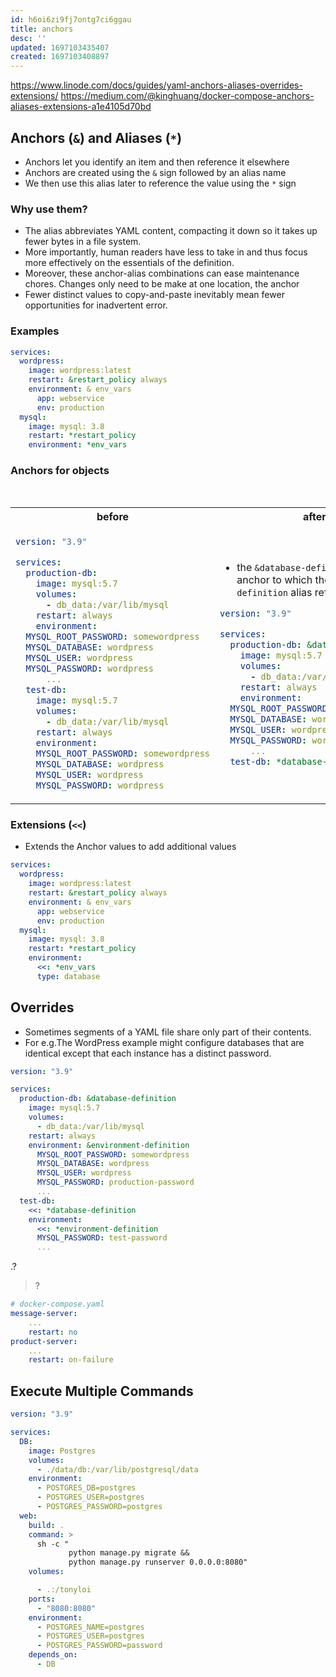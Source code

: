 ```yaml
---
id: h6oi6zi9fj7ontg7ci6ggau
title: anchors
desc: ''
updated: 1697103435407
created: 1697103408897
---
```

<https://www.linode.com/docs/guides/yaml-anchors-aliases-overrides-extensions/>
<https://medium.com/@kinghuang/docker-compose-anchors-aliases-extensions-a1e4105d70bd>

## Anchors (`&`) and Aliases (`*`)

- Anchors let you identify an item and then reference it elsewhere
- Anchors are created using the `&` sign followed by an alias name
- We then use this alias later to reference the value using the `*` sign

### Why use them?  

- The alias abbreviates YAML content, compacting it down so it takes up fewer bytes in a file system.
- More importantly, human readers have less to take in and thus focus more effectively on the essentials of the definition.
- Moreover, these anchor-alias combinations can ease maintenance chores. Changes only need to be make at one location, the anchor
- Fewer distinct values to copy-and-paste inevitably mean fewer opportunities for inadvertent error.

### Examples

``` yaml
services:
  wordpress:
    image: wordpress:latest
    restart: &restart_policy always
    environment: & env_vars
      app: webservice
      env: production
  mysql:
    image: mysql: 3.8
    restart: *restart_policy
    environment: *env_vars

```

### Anchors for objects

<br>

<table>
  <tr>
    <th>before</th>
    <th>after</th>
  </tr>
  <tr>
    <td>

``` yaml
version: "3.9"

services:
  production-db:
    image: mysql:5.7
    volumes:
      - db_data:/var/lib/mysql
    restart: always
    environment:
  MYSQL_ROOT_PASSWORD: somewordpress
  MYSQL_DATABASE: wordpress
  MYSQL_USER: wordpress
  MYSQL_PASSWORD: wordpress
      ...
  test-db:
    image: mysql:5.7
    volumes:
      - db_data:/var/lib/mysql
    restart: always
    environment:
    MYSQL_ROOT_PASSWORD: somewordpress
    MYSQL_DATABASE: wordpress
    MYSQL_USER: wordpress
    MYSQL_PASSWORD: wordpress
```

</td>
<td>

- the `&database-definition` is an anchor to which the `*database-definition` alias refers.
  
``` yaml
version: "3.9"

services:
  production-db: &database-definition
    image: mysql:5.7
    volumes:
      - db_data:/var/lib/mysql
    restart: always
    environment:
  MYSQL_ROOT_PASSWORD: somewordpress
  MYSQL_DATABASE: wordpress
  MYSQL_USER: wordpress
  MYSQL_PASSWORD: wordpress
      ...
  test-db: *database-definition
```

</td>
  </tr>
</table>

### Extensions (`<<`)

- Extends the Anchor values to add additional values

``` yaml
services:
  wordpress:
    image: wordpress:latest
    restart: &restart_policy always
    environment: & env_vars
      app: webservice
      env: production
  mysql:
    image: mysql: 3.8
    restart: *restart_policy
    environment: 
      <<: *env_vars
      type: database

```

## Overrides

- Sometimes segments of a YAML file share only part of their contents.
- For e.g.The WordPress example might configure databases that are identical except that each instance has a distinct password.

``` yaml
version: "3.9"

services:
  production-db: &database-definition
    image: mysql:5.7
    volumes:
      - db_data:/var/lib/mysql
    restart: always
    environment: &environment-definition
      MYSQL_ROOT_PASSWORD: somewordpress
      MYSQL_DATABASE: wordpress
      MYSQL_USER: wordpress
      MYSQL_PASSWORD: production-password
      ...
  test-db:
    <<: *database-definition
    environment:
      <<: *environment-definition
      MYSQL_PASSWORD: test-password
      ...
```

.?
>?

```yaml
# docker-compose.yaml
message-server:
    ...
    restart: no            
product-server:
    ...
    restart: on-failure

```

## Execute Multiple Commands

``` yaml
version: "3.9"

services:
  DB:
    image: Postgres
    volumes:
      - ./data/db:/var/lib/postgresql/data
    environment:
      - POSTGRES_DB=postgres
      - POSTGRES_USER=postgres
      - POSTGRES_PASSWORD=postgres
  web:
    build: .
    command: >
      sh -c "
             python manage.py migrate &&
             python manage.py runserver 0.0.0.0:8080"
    volumes:

      - .:/tonyloi
    ports:
      - "8080:8080"
    environment:
      - POSTGRES_NAME=postgres
      - POSTGRES_USER=postgres
      - POSTGRES_PASSWORD=password
    depends_on:
      - DB
```